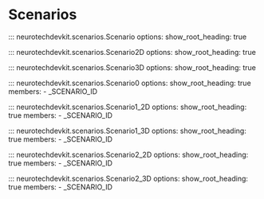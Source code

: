 # Scenarios

::: neurotechdevkit.scenarios.Scenario
    options:
      show_root_heading: true

::: neurotechdevkit.scenarios.Scenario2D
    options:
      show_root_heading: true

::: neurotechdevkit.scenarios.Scenario3D
    options:
      show_root_heading: true

::: neurotechdevkit.scenarios.Scenario0
    options:
      show_root_heading: true
      members:
        - _SCENARIO_ID

::: neurotechdevkit.scenarios.Scenario1_2D
    options:
      show_root_heading: true
      members:
        - _SCENARIO_ID

::: neurotechdevkit.scenarios.Scenario1_3D
    options:
      show_root_heading: true
      members:
        - _SCENARIO_ID

::: neurotechdevkit.scenarios.Scenario2_2D
    options:
      show_root_heading: true
      members:
        - _SCENARIO_ID

::: neurotechdevkit.scenarios.Scenario2_3D
    options:
      show_root_heading: true
      members:
        - _SCENARIO_ID
